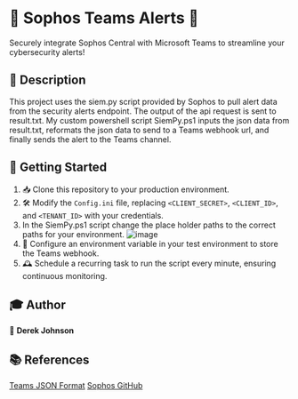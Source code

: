 # 👾 Sophos Teams Alerts 👾

Securely integrate Sophos Central with Microsoft Teams to streamline your cybersecurity alerts!

## 📜 Description

This project uses the siem.py script provided by Sophos to pull alert data from the security alerts endpoint. The output of the api request is sent to result.txt. My custom powershell script SiemPy.ps1 inputs the json data from result.txt, reformats the json data to send to a Teams webhook url, and finally sends the alert to the Teams channel. 

## 🚀 Getting Started

1. 📥 Clone this repository to your production environment.
2. 🛠 Modify the `Config.ini` file, replacing `<CLIENT_SECRET>`, `<CLIENT_ID>`, and `<TENANT_ID>` with your credentials.
3. In the SiemPy.ps1 script change the place holder paths to the correct paths for your environment.
![image](https://github.com/derekrjohnson/Sophos-Teams-Alerts/assets/142181223/d99e52ed-af07-4ba5-ae56-0880b97efc0d)
4. 🧩 Configure an environment variable in your test environment to store the Teams webhook.
5. 🕰 Schedule a recurring task to run the script every minute, ensuring continuous monitoring.

## 🎓 Author

👤 **Derek Johnson**

## 📚 References

[Teams JSON Format](https://learn.microsoft.com/en-us/microsoftteams/platform/webhooks-and-connectors/how-to/connectors-using?tabs=cURL)
[Sophos GitHub](https://github.com/sophos/Sophos-Central-SIEM-Integration)
